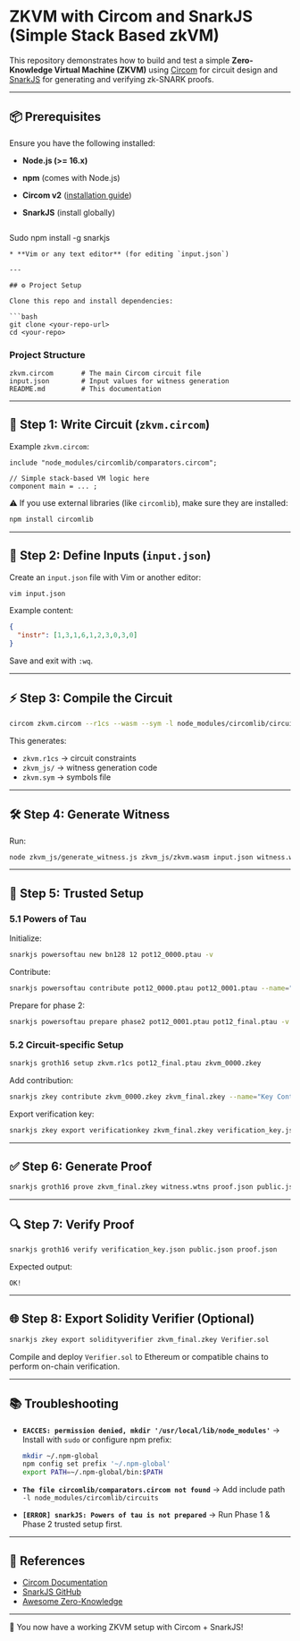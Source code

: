 # ZKVM with Circom and SnarkJS (Simple Stack Based zkVM)

This repository demonstrates how to build and test a simple **Zero-Knowledge Virtual Machine (ZKVM)** using [Circom](https://docs.circom.io/) for circuit design and [SnarkJS](https://github.com/iden3/snarkjs) for generating and verifying zk-SNARK proofs.

---

## 📦 Prerequisites

Ensure you have the following installed:

* **Node.js (>= 16.x)**
* **npm** (comes with Node.js)
* **Circom v2** ([installation guide](https://docs.circom.io/getting-started/installation/))
* **SnarkJS** (install globally)

  ```bash
 Sudo npm install -g snarkjs
  ```
* **Vim or any text editor** (for editing `input.json`)

---

## ⚙️ Project Setup

Clone this repo and install dependencies:

```bash
git clone <your-repo-url>
cd <your-repo>
```

### Project Structure

```
zkvm.circom       # The main Circom circuit file
input.json        # Input values for witness generation
README.md         # This documentation
```

---

## 📝 Step 1: Write Circuit (`zkvm.circom`)

Example `zkvm.circom`:

```circom
include "node_modules/circomlib/comparators.circom";

// Simple stack-based VM logic here
component main = ... ;
```

⚠️ If you use external libraries (like `circomlib`), make sure they are installed:

```bash
npm install circomlib
```

---

## 📝 Step 2: Define Inputs (`input.json`)

Create an `input.json` file with Vim or another editor:

```bash
vim input.json
```

Example content:

```json
{
  "instr": [1,3,1,6,1,2,3,0,3,0]
}
```

Save and exit with `:wq`.

---

## ⚡ Step 3: Compile the Circuit

```bash
circom zkvm.circom --r1cs --wasm --sym -l node_modules/circomlib/circuits
```

This generates:

* `zkvm.r1cs` → circuit constraints
* `zkvm_js/` → witness generation code
* `zkvm.sym` → symbols file

---

## 🛠️ Step 4: Generate Witness

Run:

```bash
node zkvm_js/generate_witness.js zkvm_js/zkvm.wasm input.json witness.wtns
```

---

## 🔑 Step 5: Trusted Setup

### 5.1 Powers of Tau

Initialize:

```bash
snarkjs powersoftau new bn128 12 pot12_0000.ptau -v
```

Contribute:

```bash
snarkjs powersoftau contribute pot12_0000.ptau pot12_0001.ptau --name="First contribution" -v
```

Prepare for phase 2:

```bash
snarkjs powersoftau prepare phase2 pot12_0001.ptau pot12_final.ptau -v
```

### 5.2 Circuit-specific Setup

```bash
snarkjs groth16 setup zkvm.r1cs pot12_final.ptau zkvm_0000.zkey
```

Add contribution:

```bash
snarkjs zkey contribute zkvm_0000.zkey zkvm_final.zkey --name="Key Contributor" -v
```

Export verification key:

```bash
snarkjs zkey export verificationkey zkvm_final.zkey verification_key.json
```

---

## ✅ Step 6: Generate Proof

```bash
snarkjs groth16 prove zkvm_final.zkey witness.wtns proof.json public.json
```

---

## 🔍 Step 7: Verify Proof

```bash
snarkjs groth16 verify verification_key.json public.json proof.json
```

Expected output:

```
OK!
```

---

## 🌐 Step 8: Export Solidity Verifier (Optional)

```bash
snarkjs zkey export solidityverifier zkvm_final.zkey Verifier.sol
```

Compile and deploy `Verifier.sol` to Ethereum or compatible chains to perform on-chain verification.

---

## 📚 Troubleshooting

* **`EACCES: permission denied, mkdir '/usr/local/lib/node_modules'`** → Install with `sudo` or configure npm prefix:

  ```bash
  mkdir ~/.npm-global
  npm config set prefix '~/.npm-global'
  export PATH=~/.npm-global/bin:$PATH
  ```
* **`The file circomlib/comparators.circom not found`** → Add include path `-l node_modules/circomlib/circuits`
* **`[ERROR] snarkJS: Powers of tau is not prepared`** → Run Phase 1 & Phase 2 trusted setup first.

---

## 📖 References

* [Circom Documentation](https://docs.circom.io/)
* [SnarkJS GitHub](https://github.com/iden3/snarkjs)
* [Awesome Zero-Knowledge](https://github.com/matter-labs/awesome-zero-knowledge-proofs)

---

🚀 You now have a working ZKVM setup with Circom + SnarkJS!
